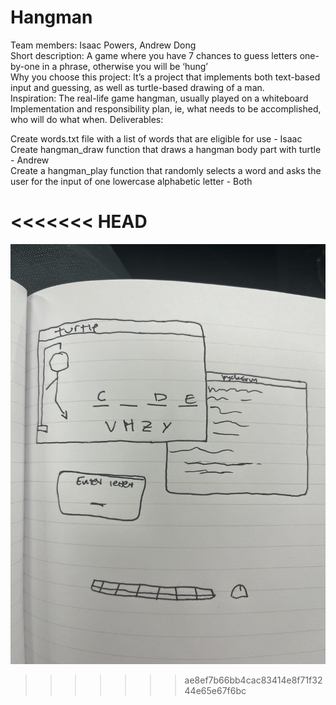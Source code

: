 # Hangman
Team members: Isaac Powers, Andrew Dong <br>
Short description: A game where you have 7 chances to guess letters one-by-one in a phrase, otherwise you will be ‘hung’ <br>
Why you choose this project: It’s a project that implements both text-based input and guessing, as well as turtle-based drawing of a man. <br>
Inspiration: The real-life game hangman, usually played on a whiteboard Implementation and responsibility plan, ie, what needs to be 
accomplished, who will do what when.  Deliverables: <br>
<p>Create words.txt file with a list of words that are eligible for use - Isaac <br>
Create hangman_draw function that draws a hangman body part with turtle - Andrew <br>
Create a hangman_play function that randomly selects a word and asks the user for the input of one lowercase alphabetic letter - Both <br>

<<<<<<< HEAD
=======
![Sketch.jpg](Images%2FSketch.jpg)

>>>>>>> ae8ef7b66bb4cac83414e8f71f3244e65e67f6bc
